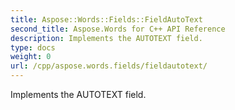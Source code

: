 ```yaml
---
title: Aspose::Words::Fields::FieldAutoText
second_title: Aspose.Words for C++ API Reference
description: Implements the AUTOTEXT field. 
type: docs
weight: 0
url: /cpp/aspose.words.fields/fieldautotext/
---
```


Implements the AUTOTEXT field. 

